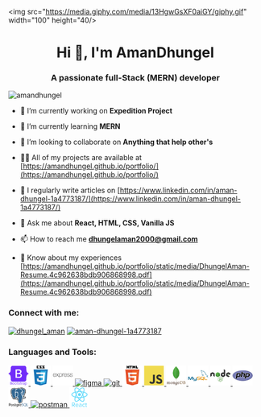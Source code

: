 <img src="https://media.giphy.com/media/13HgwGsXF0aiGY/giphy.gif"  width="100" height="40/>
<h1 align="center">Hi 👋, I'm AmanDhungel</h1>
<h3 align="center">A passionate full-Stack (MERN) developer</h3>

<p align="left"> <img src="https://komarev.com/ghpvc/?username=amandhungel&label=Profile%20views&color=0e75b6&style=flat" alt="amandhungel" /> </p>

- 🔭 I’m currently working on **Expedition Project**

- 🌱 I’m currently learning **MERN**

- 👯 I’m looking to collaborate on **Anything that help other's**

- 👨‍💻 All of my projects are available at [https://amandhungel.github.io/portfolio/](https://amandhungel.github.io/portfolio/)

- 📝 I regularly write articles on [https://www.linkedin.com/in/aman-dhungel-1a4773187/](https://www.linkedin.com/in/aman-dhungel-1a4773187/)

- 💬 Ask me about **React, HTML, CSS, Vanilla JS**

- 📫 How to reach me **dhungelaman2000@gmail.com**

- 📄 Know about my experiences [https://amandhungel.github.io/portfolio/static/media/DhungelAman-Resume.4c962638bdb906868998.pdf](https://amandhungel.github.io/portfolio/static/media/DhungelAman-Resume.4c962638bdb906868998.pdf)

<h3 align="left">Connect with me:</h3>
<p align="left">
<a href="https://twitter.com/dhungel_aman" target="blank"><img align="center" src="https://raw.githubusercontent.com/rahuldkjain/github-profile-readme-generator/master/src/images/icons/Social/twitter.svg" alt="dhungel_aman" height="30" width="40" /></a>
<a href="https://linkedin.com/in/aman-dhungel-1a4773187" target="blank"><img align="center" src="https://raw.githubusercontent.com/rahuldkjain/github-profile-readme-generator/master/src/images/icons/Social/linked-in-alt.svg" alt="aman-dhungel-1a4773187" height="30" width="40" /></a>
</p>

<h3 align="left">Languages and Tools:</h3>
<p align="left"> <a href="https://getbootstrap.com" target="_blank" rel="noreferrer"> <img src="https://raw.githubusercontent.com/devicons/devicon/master/icons/bootstrap/bootstrap-plain-wordmark.svg" alt="bootstrap" width="40" height="40"/> </a> <a href="https://www.w3schools.com/css/" target="_blank" rel="noreferrer"> <img src="https://raw.githubusercontent.com/devicons/devicon/master/icons/css3/css3-original-wordmark.svg" alt="css3" width="40" height="40"/> </a> <a href="https://expressjs.com" target="_blank" rel="noreferrer"> <img src="https://raw.githubusercontent.com/devicons/devicon/master/icons/express/express-original-wordmark.svg" alt="express" width="40" height="40"/> </a> <a href="https://www.figma.com/" target="_blank" rel="noreferrer"> <img src="https://www.vectorlogo.zone/logos/figma/figma-icon.svg" alt="figma" width="40" height="40"/> </a> <a href="https://git-scm.com/" target="_blank" rel="noreferrer"> <img src="https://www.vectorlogo.zone/logos/git-scm/git-scm-icon.svg" alt="git" width="40" height="40"/> </a> <a href="https://www.w3.org/html/" target="_blank" rel="noreferrer"> <img src="https://raw.githubusercontent.com/devicons/devicon/master/icons/html5/html5-original-wordmark.svg" alt="html5" width="40" height="40"/> </a> <a href="https://developer.mozilla.org/en-US/docs/Web/JavaScript" target="_blank" rel="noreferrer"> <img src="https://raw.githubusercontent.com/devicons/devicon/master/icons/javascript/javascript-original.svg" alt="javascript" width="40" height="40"/> </a> <a href="https://www.mongodb.com/" target="_blank" rel="noreferrer"> <img src="https://raw.githubusercontent.com/devicons/devicon/master/icons/mongodb/mongodb-original-wordmark.svg" alt="mongodb" width="40" height="40"/> </a> <a href="https://www.mysql.com/" target="_blank" rel="noreferrer"> <img src="https://raw.githubusercontent.com/devicons/devicon/master/icons/mysql/mysql-original-wordmark.svg" alt="mysql" width="40" height="40"/> </a> <a href="https://nodejs.org" target="_blank" rel="noreferrer"> <img src="https://raw.githubusercontent.com/devicons/devicon/master/icons/nodejs/nodejs-original-wordmark.svg" alt="nodejs" width="40" height="40"/> </a> <a href="https://www.php.net" target="_blank" rel="noreferrer"> <img src="https://raw.githubusercontent.com/devicons/devicon/master/icons/php/php-original.svg" alt="php" width="40" height="40"/> </a> <a href="https://www.postgresql.org" target="_blank" rel="noreferrer"> <img src="https://raw.githubusercontent.com/devicons/devicon/master/icons/postgresql/postgresql-original-wordmark.svg" alt="postgresql" width="40" height="40"/> </a> <a href="https://postman.com" target="_blank" rel="noreferrer"> <img src="https://www.vectorlogo.zone/logos/getpostman/getpostman-icon.svg" alt="postman" width="40" height="40"/> </a> <a href="https://reactjs.org/" target="_blank" rel="noreferrer"> <img src="https://raw.githubusercontent.com/devicons/devicon/master/icons/react/react-original-wordmark.svg" alt="react" width="40" height="40"/> </a> </p>
